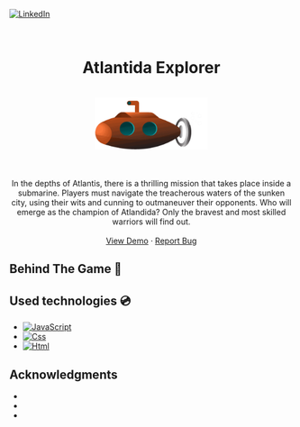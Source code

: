 [![LinkedIn][linkedin-shield]][linkedin-url]
<!-- PROJECT LOGO -->
<br />

<p align="center">
  
</p>
<div align="center">

<h1 align="center">Atlantida Explorer</h1>
<br />
<img src="https://github.com/andregn26/game--js--Atlandida-Explorer/blob/main/assets/subgif.gif" width="200" alt="animated" />
    <br />
    <br />
    <br />
  <p align="center">
    In the depths of Atlantis, there is a thrilling mission that takes place inside a submarine. Players must navigate the treacherous waters of the sunken city, using their wits and cunning to outmaneuver their opponents. Who will emerge as the champion of Atlandida? Only the bravest and most skilled warriors will find out.
    <br />
    <br />
    <a href="https://andregn26.github.io/game--js--Atlandida-Explorer/">View Demo</a>
    ·
    <a href="https://github.com/andregn26/souldance/issues">Report Bug</a>
    
  </p>
</div>


## Behind The Game 📖


## Used technologies 💿

* [![JavaScript][JavaScript-shield]][JavaScript-url]
* [![Css][Css-shield]][Css-url]
* [![Html][Html-shield]][Css-url]

<!-- ACKNOWLEDGMENTS -->
## Acknowledgments

* []()
* []()
* []()




[linkedin-url]: https://linkedin.com/in/andrengregorio
[linkedin-shield]: https://img.shields.io/badge/-LinkedIn-black.svg?style=for-the-badge&logo=linkedin&colorB=555
[JavaScript-url]: https://www.javascript.com
[JavaScript-shield]: https://img.shields.io/badge/-JavaScript-F7DF1E?logo=nodedotjs&logoColor=F7DF1E&logoWidth=30&labelColor=black&style=for-the-badge
[Css-shield]: https://img.shields.io/badge/-CSS3-1572B6?logo=css3&logoColor=1572B6&logoWidth=30&labelColor=black&style=for-the-badge
[Css-url]: https://www.w3.org/Style/CSS/Overview.en.html
[Html-shield]: https://img.shields.io/badge/-HTML5-E34F26?logo=html5&logoColor=E34F26&logoWidth=30&labelColor=black&style=for-the-badge
[Html-url]: https://www.w3.org/html/
[logo]: https://github.com/adam-p/markdown-here/raw/master/src/common/images/icon48.png "Logo Title Text 2"
